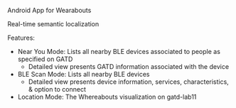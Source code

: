 Android App for Wearabouts

Real-time semantic localization

Features:
* Near You Mode: Lists all nearby BLE devices associated to people as specified on GATD
    * Detailed view presents GATD information associated with the device
* BLE Scan Mode: Lists all nearby BLE devices
    * Detailed view presents device information, services, characteristics, & option to connect
* Location Mode: The Whereabouts visualization on gatd-lab11
